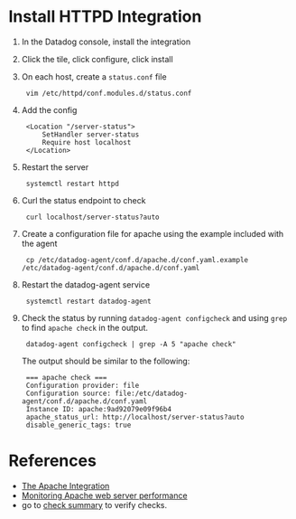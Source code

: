 # Install HTTPD Integration

1. In the Datadog console, install the integration
1. Click the tile, click configure, click install
1. On each host, create a `status.conf` file

        vim /etc/httpd/conf.modules.d/status.conf

1. Add the config

        <Location "/server-status">
            SetHandler server-status
            Require host localhost
        </Location>

1. Restart the server

        systemctl restart httpd

1. Curl the status endpoint to check

        curl localhost/server-status?auto

1. Create a configuration file for apache using the example included with the agent

        cp /etc/datadog-agent/conf.d/apache.d/conf.yaml.example /etc/datadog-agent/conf.d/apache.d/conf.yaml


1. Restart the datadog-agent service

        systemctl restart datadog-agent

1. Check the status by running `datadog-agent configcheck` and using `grep` to find `apache check` in the output.

        datadog-agent configcheck | grep -A 5 "apache check"

    The output should be similar to the following:

        === apache check ===
        Configuration provider: file
        Configuration source: file:/etc/datadog-agent/conf.d/apache.d/conf.yaml
        Instance ID: apache:9ad92079e09f96b4
        apache_status_url: http://localhost/server-status?auto
        disable_generic_tags: true



# References
- [The Apache Integration](https://docs.datadoghq.com/integrations/apache/?tab=host)
- [Monitoring Apache web server performance
](https://www.datadoghq.com/blog/monitoring-apache-web-server-performance/)
- go to [check summary](https://us5.datadoghq.com/check/summary) to verify checks.